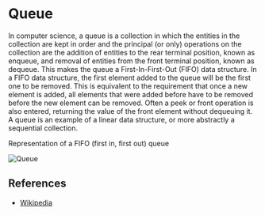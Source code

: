 # Queue

In computer science, a queue is a collection in which the entities in the collection are kept in order and the principal (or only) operations on the collection are the addition of entities to the rear terminal position, known as enqueue, and removal of entities from the front terminal position, known as dequeue. This makes the queue a First-In-First-Out (FIFO) data structure. In a FIFO data structure, the first element added to the queue will be the first one to be removed. This is equivalent to the requirement that once a new element is added, all elements that were added before have to be removed before the new element can be removed. Often a peek or front operation is also entered, returning the value of the front element without dequeuing it. A queue is an example of a linear data structure, or more abstractly a sequential collection.

Representation of a FIFO (first in, first out) queue

![Queue](https://upload.wikimedia.org/wikipedia/commons/5/52/Data_Queue.svg)

## References

- [Wikipedia](https://en.wikipedia.org/wiki/Queue_(abstract_data_type))